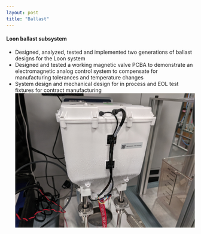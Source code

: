 ```yaml
---
layout: post
title: "Ballast"
---
```


#### Loon ballast subsystem
* Designed, analyzed, tested and implemented two generations of ballast designs for the Loon system 
* Designed and tested a working magnetic valve PCBA to demonstrate an electromagnetic analog control system to compensate for manufacturing tolerances and temperature changes
* System design and mechanical design for in process and EOL test fixtures for contract manufacturing
![ballast](/ballast.jpg)
